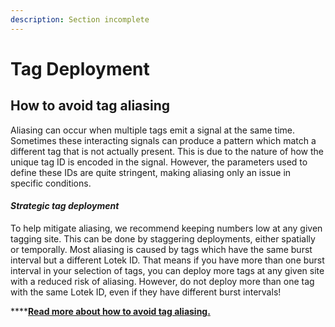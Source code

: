 ```yaml
---
description: Section incomplete
---
```


# Tag Deployment

## **How to avoid tag aliasing**

Aliasing can occur when multiple tags emit a signal at the same time. Sometimes these interacting signals can produce a pattern which match a different tag that is not actually present. This is due to the nature of how the unique tag ID is encoded in the signal. However, the parameters used to define these IDs are quite stringent, making aliasing only an issue in specific conditions.

#### _Strategic tag deployment_

To help mitigate aliasing, we recommend keeping numbers low at any given tagging site. This can be done by staggering deployments, either spatially or temporally. Most aliasing is caused by tags which have the same burst interval but a different Lotek ID. That means if you have more than one burst interval in your selection of tags, you can deploy more tags at any given site with a reduced risk of aliasing. However, do not deploy more than one tag with the same Lotek ID, even if they have different burst intervals!

\*\*\*\*[**Read more about how to avoid tag aliasing.**](tag-aliasing.md#how-to-avoid-tag-aliasing-1)  




